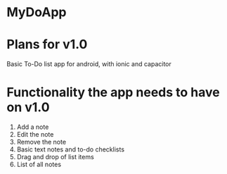 # MyDoApp

# Plans for v1.0
Basic To-Do list app for android, with ionic and capacitor

# Functionality the app needs to have on v1.0
1. Add a note
2. Edit the note
3. Remove the note
4. Basic text notes and to-do checklists
5. Drag and drop of list items
6. List of all notes
